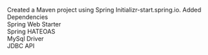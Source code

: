 Created a Maven project using Spring Initializr-start.spring.io.
Added Dependencies		
	Spring Web Starter	
	Spring HATEOAS	
	MySql Driver	
	JDBC API	
